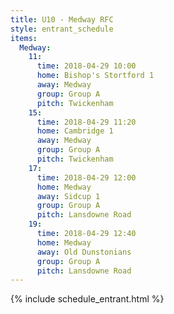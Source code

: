 ```yaml
---
title: U10 - Medway RFC
style: entrant_schedule
items:
  Medway:
    11:
      time: 2018-04-29 10:00
      home: Bishop's Stortford 1
      away: Medway
      group: Group A
      pitch: Twickenham
    15:
      time: 2018-04-29 11:20
      home: Cambridge 1
      away: Medway
      group: Group A
      pitch: Twickenham
    17:
      time: 2018-04-29 12:00
      home: Medway
      away: Sidcup 1
      group: Group A
      pitch: Lansdowne Road
    19:
      time: 2018-04-29 12:40
      home: Medway
      away: Old Dunstonians
      group: Group A
      pitch: Lansdowne Road
---
```


{% include schedule_entrant.html %}

